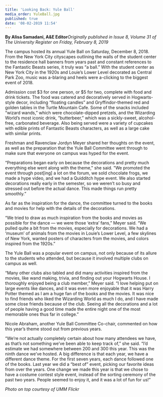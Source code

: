 ```yaml
---
title: 'Looking Back: Yule Ball'
media_order: YuleBall.jpg
published: true
date: '08-02-2019 11:54'
---
```


**By Alisa Samadani, A&E Editor**_Originally published in Issue 8, Volume 31 of The University Register on Friday, February 8, 2019_

The campus hosted its annual Yule Ball on Saturday, December 8, 2018. From the New York City cityscapes outlining the walls of the student center to the residence hall banners from years past and constant references to the Fantastic Beasts series, it truly was “a ball.” With the student center as New York City in the 1920s and Louie’s Lower Level decorated as Central Park Zoo, music was a-blaring and heels were a-clicking to the biggest event of 2018. 

Admission cost $3 for one person, or $5 for two, complete with food and drink tickets. The food was catered and decoratively served in Hogwarts-style decor, including “floating candles” and Gryffindor-themed red and golden tables in the Turtle Mountain Cafe. Some of the snacks included “wizard wands,” which were chocolate-dipped pretzels, and the Wizarding World’s most iconic drink, “butterbeer,” which was a sickly-sweet, alcohol-free, carbonated beverage. Also being served were a variety of cupcakes with edible prints of Fantastic Beasts characters, as well as a large cake with similar prints. 

Freshman and Ravenclaw Jordyn Meyer shared her thoughts on the event, as well as the preparation that the Yule Ball Committee went through to make sure that everyone on campus was hyped for the event. 

“Preparations began early on because the decorations and pretty much everything else went along with the theme," she said. "We promoted the event through post[ing] a lot on the forum, we sold chocolate frogs, we made a hype video, and we had a Quidditch hype event. We also started decorations really early in the semester, so we weren’t so busy and stressed out before the actual dance. This made things run pretty smoothly.”

As far as the inspiration for the dance, the committee turned to the books and movies for help with the details of the decorations.

“We tried to draw as much inspiration from the books and movies as possible for the dance — we were those ‘extra’ fans,” Meyer said. “We pulled quite a bit from the movies, especially for decorations. We had a ‘museum’ of animals from the movies in Louie’s Lower Level, a few skylines of New York, wanted posters of characters from the movies, and colors inspired from the 1920s.”

The Yule Ball was a popular event on campus, not only because of its allure to the students who attended, but because it involved multiple clubs on campus as well.

“Many other clubs also tabled and did many activities inspired from the movies, like wand making, trivia, and finding out your Hogwarts House. I thoroughly enjoyed being a club member,” Meyer said. “I love helping put on large events like dances, and it was even more enjoyable that it was Harry Potter themed as I am a huge fan of the books and the movies. It was nice to find friends who liked the Wizarding World as much I do, and I have made some close friends because of the club. Seeing all the decorations and a lot of people having a good time made the entire night one of the most memorable ones thus far in college.” 

Nicole Abraham, another Yule Ball Committee Co-chair, commented on how this year’s theme stood out from previous years. 

“We’re not actually completely certain about how many attendees we have, as that’s not something we’ve been able to keep track of,” she said. “I’d estimate we had somewhere between 200 and 300 this year. This was the ninth dance we’ve hosted. A big difference is that each year, we have a different dance theme. For the first seven years, each dance followed one of the books. Last year we did a “best of” event, picking our favorite ideas from over the years. One change we made this year is that we chose to have a costume contest style event, instead of the sorting ceremony of the past two years. People seemed to enjoy it, and it was a lot of fun for us!”

_Photo on top courtesy of UMM Flickr_
